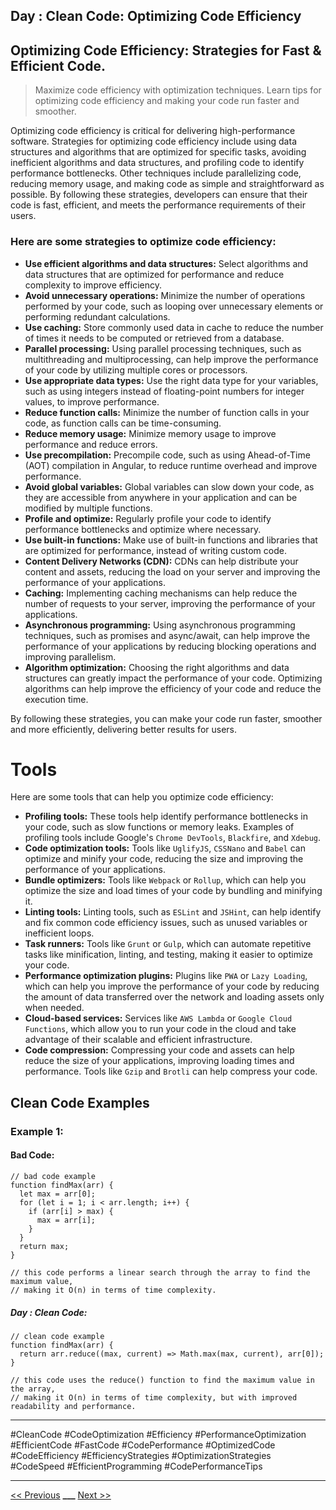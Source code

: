 ## Day : Clean Code: Optimizing Code Efficiency



## Optimizing Code Efficiency: Strategies for Fast & Efficient Code.

> Maximize code efficiency with optimization techniques. Learn tips for optimizing code efficiency and making your code run faster and smoother.

Optimizing code efficiency is critical for delivering high-performance software. Strategies for optimizing code efficiency include using data structures and algorithms that are optimized for specific tasks, avoiding inefficient algorithms and data structures, and profiling code to identify performance bottlenecks. Other techniques include parallelizing code, reducing memory usage, and making code as simple and straightforward as possible. By following these strategies, developers can ensure that their code is fast, efficient, and meets the performance requirements of their users.

### Here are some strategies to optimize code efficiency:

- **Use efficient algorithms and data structures:** Select algorithms and data structures that are optimized for performance and reduce complexity to improve efficiency.
- **Avoid unnecessary operations:** Minimize the number of operations performed by your code, such as looping over unnecessary elements or performing redundant calculations.
- **Use caching:** Store commonly used data in cache to reduce the number of times it needs to be computed or retrieved from a database.
- **Parallel processing:** Using parallel processing techniques, such as multithreading and multiprocessing, can help improve the performance of your code by utilizing multiple cores or processors.
- **Use appropriate data types:** Use the right data type for your variables, such as using integers instead of floating-point numbers for integer values, to improve performance.
- **Reduce function calls:** Minimize the number of function calls in your code, as function calls can be time-consuming.
- **Reduce memory usage:** Minimize memory usage to improve performance and reduce errors.
- **Use precompilation:** Precompile code, such as using Ahead-of-Time (AOT) compilation in Angular, to reduce runtime overhead and improve performance.
- **Avoid global variables:** Global variables can slow down your code, as they are accessible from anywhere in your application and can be modified by multiple functions.
- **Profile and optimize:** Regularly profile your code to identify performance bottlenecks and optimize where necessary.
- **Use built-in functions:** Make use of built-in functions and libraries that are optimized for performance, instead of writing custom code.
- **Content Delivery Networks (CDN):** CDNs can help distribute your content and assets, reducing the load on your server and improving the performance of your applications.
- **Caching:** Implementing caching mechanisms can help reduce the number of requests to your server, improving the performance of your applications.
- **Asynchronous programming:** Using asynchronous programming techniques, such as promises and async/await, can help improve the performance of your applications by reducing blocking operations and improving parallelism.
- **Algorithm optimization:** Choosing the right algorithms and data structures can greatly impact the performance of your code. Optimizing algorithms can help improve the efficiency of your code and reduce the execution time.

By following these strategies, you can make your code run faster, smoother and more efficiently, delivering better results for users.

# Tools

Here are some tools that can help you optimize code efficiency:


- **Profiling tools:** These tools help identify performance bottlenecks in your code, such as slow functions or memory leaks. Examples of profiling tools include Google's `Chrome DevTools`, `Blackfire`, and `Xdebug`.
- **Code optimization tools:** Tools like `UglifyJS`, `CSSNano` and `Babel` can optimize and minify your code, reducing the size and improving the performance of your applications.
- **Bundle optimizers:** Tools like `Webpack` or `Rollup`, which can help you optimize the size and load times of your code by bundling and minifying it.
- **Linting tools:** Linting tools, such as `ESLint` and `JSHint`, can help identify and fix common code efficiency issues, such as unused variables or inefficient loops.
- **Task runners:** Tools like `Grunt` or `Gulp`, which can automate repetitive tasks like minification, linting, and testing, making it easier to optimize your code.
- **Performance optimization plugins:** Plugins like `PWA` or `Lazy Loading`, which can help you improve the performance of your code by reducing the amount of data transferred over the network and loading assets only when needed.
- **Cloud-based services:** Services like `AWS Lambda` or `Google Cloud Functions`, which allow you to run your code in the cloud and take advantage of their scalable and efficient infrastructure.
- **Code compression:** Compressing your code and assets can help reduce the size of your applications, improving loading times and performance. Tools like `Gzip` and `Brotli` can help compress your code.

## Clean Code Examples

### Example 1:

#### Bad Code:

```JS
// bad code example
function findMax(arr) {
  let max = arr[0];
  for (let i = 1; i < arr.length; i++) {
    if (arr[i] > max) {
      max = arr[i];
    }
  }
  return max;
}

// this code performs a linear search through the array to find the maximum value,
// making it O(n) in terms of time complexity.

```

##### Day : Clean Code:

```JS
// clean code example
function findMax(arr) {
  return arr.reduce((max, current) => Math.max(max, current), arr[0]);
}

// this code uses the reduce() function to find the maximum value in the array,
// making it O(n) in terms of time complexity, but with improved readability and performance.

```

---

#CleanCode #CodeOptimization #Efficiency #PerformanceOptimization #EfficientCode #FastCode #CodePerformance #OptimizedCode #CodeEfficiency #EfficiencyStrategies #OptimizationStrategies #CodeSpeed #EfficientProgramming #CodePerformanceTips

---

[<< Previous](../day-22-reusing-and-modularizing-code/README.md) **\_\_\_**
[Next >>](../day-24-securing-code/README.md)
